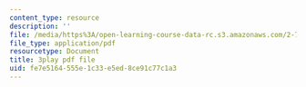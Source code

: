 ```yaml
---
content_type: resource
description: ''
file: /media/https%3A/open-learning-course-data-rc.s3.amazonaws.com/2-71-optics-spring-2009/fe7e5164555e1c33e5ed8ce91c77c1a3_ML5yVI18uaI.pdf
file_type: application/pdf
resourcetype: Document
title: 3play pdf file
uid: fe7e5164-555e-1c33-e5ed-8ce91c77c1a3
---
```

